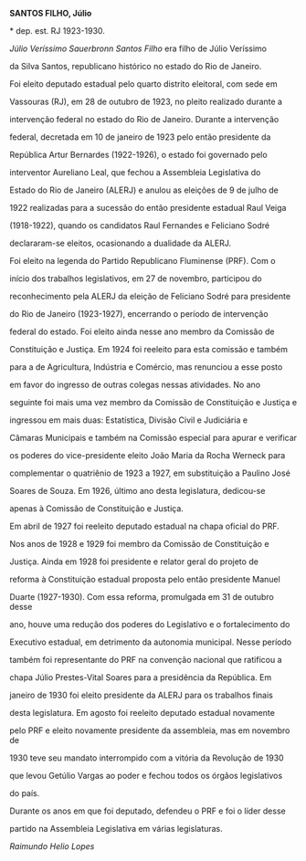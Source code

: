 **SANTOS FILHO, Júlio**



\* dep. est. RJ 1923-1930.



*Júlio Veríssimo Sauerbronn Santos Filho* era filho de Júlio Veríssimo

da Silva Santos, republicano histórico no estado do Rio de Janeiro.



Foi eleito deputado estadual pelo quarto distrito eleitoral, com sede em

Vassouras (RJ), em 28 de outubro de 1923, no pleito realizado durante a

intervenção federal no estado do Rio de Janeiro. Durante a intervenção

federal, decretada em 10 de janeiro de 1923 pelo então presidente da

República Artur Bernardes (1922-1926), o estado foi governado pelo

interventor Aureliano Leal, que fechou a Assembleia Legislativa do

Estado do Rio de Janeiro (ALERJ) e anulou as eleições de 9 de julho de

1922 realizadas para a sucessão do então presidente estadual Raul Veiga

(1918-1922), quando os candidatos Raul Fernandes e Feliciano Sodré

declararam-se eleitos, ocasionando a dualidade da ALERJ.



Foi eleito na legenda do Partido Republicano Fluminense (PRF). Com o

início dos trabalhos legislativos, em 27 de novembro, participou do

reconhecimento pela ALERJ da eleição de Feliciano Sodré para presidente

do Rio de Janeiro (1923-1927), encerrando o período de intervenção

federal do estado. Foi eleito ainda nesse ano membro da Comissão de

Constituição e Justiça. Em 1924 foi reeleito para esta comissão e também

para a de Agricultura, Indústria e Comércio, mas renunciou a esse posto

em favor do ingresso de outras colegas nessas atividades. No ano

seguinte foi mais uma vez membro da Comissão de Constituição e Justiça e

ingressou em mais duas: Estatística, Divisão Civil e Judiciária e

Câmaras Municipais e também na Comissão especial para apurar e verificar

os poderes do vice-presidente eleito João Maria da Rocha Werneck para

complementar o quatriênio de 1923 a 1927, em substituição a Paulino José

Soares de Souza. Em 1926, último ano desta legislatura, dedicou-se

apenas à Comissão de Constituição e Justiça.



Em abril de 1927 foi reeleito deputado estadual na chapa oficial do PRF.

Nos anos de 1928 e 1929 foi membro da Comissão de Constituição e

Justiça. Ainda em 1928 foi presidente e relator geral do projeto de

reforma à Constituição estadual proposta pelo então presidente Manuel

Duarte (1927-1930). Com essa reforma, promulgada em 31 de outubro desse

ano, houve uma redução dos poderes do Legislativo e o fortalecimento do

Executivo estadual, em detrimento da autonomia municipal. Nesse período

também foi representante do PRF na convenção nacional que ratificou a

chapa Júlio Prestes-Vital Soares para a presidência da República. Em

janeiro de 1930 foi eleito presidente da ALERJ para os trabalhos finais

desta legislatura. Em agosto foi reeleito deputado estadual novamente

pelo PRF e eleito novamente presidente da assembleia, mas em novembro de

1930 teve seu mandato interrompido com a vitória da Revolução de 1930

que levou Getúlio Vargas ao poder e fechou todos os órgãos legislativos

do país.



Durante os anos em que foi deputado, defendeu o PRF e foi o líder desse

partido na Assembleia Legislativa em várias legislaturas.



*Raimundo Helio Lopes*



